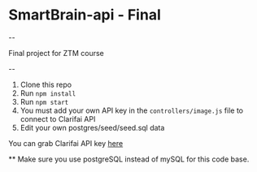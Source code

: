 # SmartBrain-api - Final

--

Final project for ZTM course

--

1. Clone this repo
2. Run `npm install`
3. Run `npm start`
4. You must add your own API key in the `controllers/image.js` file to connect to Clarifai API
5. Edit your own postgres/seed/seed.sql data

You can grab Clarifai API key [here](https://www.clarifai.com/)

** Make sure you use postgreSQL instead of mySQL for this code base.
